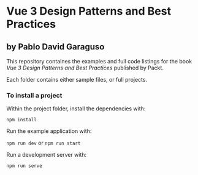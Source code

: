 # Vue 3 Design Patterns and Best Practices

## by Pablo David Garaguso

This repository containes the examples and full code listings for the book _Vue 3 Design Patterns and Best Practices_ published by Packt.

Each folder contains either sample files, or full projects.

### To install a project

Within the project folder, install the dependencies with: 

`npm install`

Run the example application with:

`npm run dev` or `npm run start`

Run a development server with:

`npm run serve`
